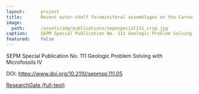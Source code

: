 ```yaml
---
layout:      project
title:       Recent outer-shelf foraminiferal assemblages on the Carnarvon Ramp and Northwestern Shelf of Western Australia
image:
  path:      /assets/img/publications/sepmspecial111_crop.jpg
caption:     SEPM Special Publication No. 111 Geologic Problem Solving with Microfossils IV
featured:    false
---
```


SEPM Special Publication No. 111 Geologic Problem Solving with Microfossils IV

DOI: <a href="https://www.doi.org/10.2110/sepmsp.111.05" target="_blank">https://www.doi.org/10.2110/sepmsp.111.05</a>

<a href="https://www.researchgate.net/publication/335989163_RECENT_OUTER-SHELF_FORAMINIFERAL_ASSEMBLAGES_ON_THE_CARNARVON_RAMP_AND_NORTHWESTERN_SHELF_OF_WESTERN_AUSTRALIA" target="_blank">ResearchGate (full-text)</a>
